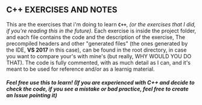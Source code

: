 ## C++ EXERCISES AND NOTES 
This are the exercises that i'm doing to learn **`C++`**, *(or the exercises that I did, if you're reading this in the future)*. 
Each exercise is inside the project folder, and each file contains the code and the description of the exercise, 
The precompiled headers and other "generated files" (the ones generated by the IDE, **VS 2017** in this case), can be found in the root directory, in case you want to compare your's with mine's (but really, WHY WOULD YOU DO THAT).
The code is fully commented, with as much detail as I can, and it's meant to be used for reference and/or as a 
learnig material. 

##### _Feel free use this to learn!_ **(If you are experienced with C++ and decide to check the code, if you see a mistake or bad practice, feel free to create an Issue pointing it)**
